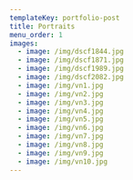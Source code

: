 ```yaml
---
templateKey: portfolio-post
title: Portraits
menu_order: 1
images:
  - image: /img/dscf1844.jpg
  - image: /img/dscf1871.jpg
  - image: /img/dscf1989.jpg
  - image: /img/dscf2082.jpg
  - image: /img/vn1.jpg
  - image: /img/vn2.jpg
  - image: /img/vn3.jpg
  - image: /img/vn4.jpg
  - image: /img/vn5.jpg
  - image: /img/vn6.jpg
  - image: /img/vn7.jpg
  - image: /img/vn8.jpg
  - image: /img/vn9.jpg
  - image: /img/vn10.jpg
---
```

